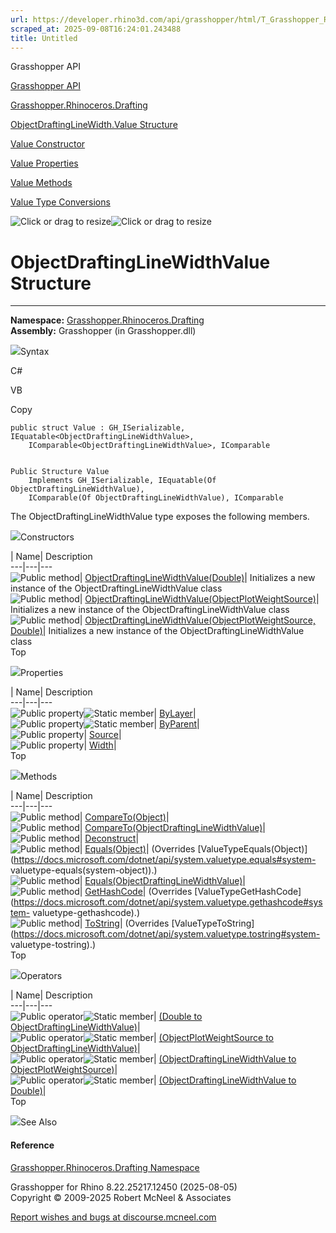 ```yaml
---
url: https://developer.rhino3d.com/api/grasshopper/html/T_Grasshopper_Rhinoceros_Drafting_ObjectDraftingLineWidth_Value.htm
scraped_at: 2025-09-08T16:24:01.243488
title: Untitled
---
```


Grasshopper API

[Grasshopper API](../html/723c01da-9986-4db2-8f53-6f3a7494df75.htm
"Grasshopper API")

[Grasshopper.Rhinoceros.Drafting](../html/N_Grasshopper_Rhinoceros_Drafting.htm
"Grasshopper.Rhinoceros.Drafting")

[ObjectDraftingLineWidth.Value
Structure](../html/T_Grasshopper_Rhinoceros_Drafting_ObjectDraftingLineWidth_Value.htm
"ObjectDraftingLineWidth.Value Structure")

[Value Constructor
](../html/Overload_Grasshopper_Rhinoceros_Drafting_ObjectDraftingLineWidth_Value__ctor.htm
"Value Constructor ")

[Value
Properties](../html/Properties_T_Grasshopper_Rhinoceros_Drafting_ObjectDraftingLineWidth_Value.htm
"Value Properties")

[Value
Methods](../html/Methods_T_Grasshopper_Rhinoceros_Drafting_ObjectDraftingLineWidth_Value.htm
"Value Methods")

[Value Type
Conversions](../html/Operators_T_Grasshopper_Rhinoceros_Drafting_ObjectDraftingLineWidth_Value.htm
"Value Type Conversions")

![Click or drag to resize](../icons/TocOpen.gif)![Click or drag to
resize](../icons/TocClose.gif)

# ObjectDraftingLineWidthValue Structure  
  
---  
  
**Namespace:**
[Grasshopper.Rhinoceros.Drafting](N_Grasshopper_Rhinoceros_Drafting.htm)  
**Assembly:** Grasshopper (in Grasshopper.dll)

![](../icons/SectionExpanded.png)Syntax

C#

VB

Copy

    
    
    public struct Value : GH_ISerializable, IEquatable<ObjectDraftingLineWidthValue>, 
    	IComparable<ObjectDraftingLineWidthValue>, IComparable
    
    
    Public Structure Value
    	Implements GH_ISerializable, IEquatable(Of ObjectDraftingLineWidthValue), 
    	IComparable(Of ObjectDraftingLineWidthValue), IComparable

The ObjectDraftingLineWidthValue type exposes the following members.

![](../icons/SectionExpanded.png)Constructors

| Name| Description  
---|---|---  
![Public method](../icons/pubmethod.gif)|
[ObjectDraftingLineWidthValue(Double)](M_Grasshopper_Rhinoceros_Drafting_ObjectDraftingLineWidth_Value__ctor_2.htm)|
Initializes a new instance of the ObjectDraftingLineWidthValue class  
![Public method](../icons/pubmethod.gif)|
[ObjectDraftingLineWidthValue(ObjectPlotWeightSource)](M_Grasshopper_Rhinoceros_Drafting_ObjectDraftingLineWidth_Value__ctor.htm)|
Initializes a new instance of the ObjectDraftingLineWidthValue class  
![Public method](../icons/pubmethod.gif)|
[ObjectDraftingLineWidthValue(ObjectPlotWeightSource,
Double)](M_Grasshopper_Rhinoceros_Drafting_ObjectDraftingLineWidth_Value__ctor_1.htm)|
Initializes a new instance of the ObjectDraftingLineWidthValue class  
Top

![](../icons/SectionExpanded.png)Properties

| Name| Description  
---|---|---  
![Public property](../icons/pubproperty.gif)![Static
member](../icons/static.gif)|
[ByLayer](P_Grasshopper_Rhinoceros_Drafting_ObjectDraftingLineWidth_Value_ByLayer.htm)|  
![Public property](../icons/pubproperty.gif)![Static
member](../icons/static.gif)|
[ByParent](P_Grasshopper_Rhinoceros_Drafting_ObjectDraftingLineWidth_Value_ByParent.htm)|  
![Public property](../icons/pubproperty.gif)|
[Source](P_Grasshopper_Rhinoceros_Drafting_ObjectDraftingLineWidth_Value_Source.htm)|  
![Public property](../icons/pubproperty.gif)|
[Width](P_Grasshopper_Rhinoceros_Drafting_ObjectDraftingLineWidth_Value_Width.htm)|  
Top

![](../icons/SectionExpanded.png)Methods

| Name| Description  
---|---|---  
![Public method](../icons/pubmethod.gif)|
[CompareTo(Object)](M_Grasshopper_Rhinoceros_Drafting_ObjectDraftingLineWidth_Value_CompareTo_1.htm)|  
![Public method](../icons/pubmethod.gif)|
[CompareTo(ObjectDraftingLineWidthValue)](M_Grasshopper_Rhinoceros_Drafting_ObjectDraftingLineWidth_Value_CompareTo.htm)|  
![Public method](../icons/pubmethod.gif)|
[Deconstruct](M_Grasshopper_Rhinoceros_Drafting_ObjectDraftingLineWidth_Value_Deconstruct.htm)|  
![Public method](../icons/pubmethod.gif)|
[Equals(Object)](M_Grasshopper_Rhinoceros_Drafting_ObjectDraftingLineWidth_Value_Equals_1.htm)|
(Overrides
[ValueTypeEquals(Object)](https://docs.microsoft.com/dotnet/api/system.valuetype.equals#system-
valuetype-equals\(system-object\)).)  
![Public method](../icons/pubmethod.gif)|
[Equals(ObjectDraftingLineWidthValue)](M_Grasshopper_Rhinoceros_Drafting_ObjectDraftingLineWidth_Value_Equals.htm)|  
![Public method](../icons/pubmethod.gif)|
[GetHashCode](M_Grasshopper_Rhinoceros_Drafting_ObjectDraftingLineWidth_Value_GetHashCode.htm)|
(Overrides
[ValueTypeGetHashCode](https://docs.microsoft.com/dotnet/api/system.valuetype.gethashcode#system-
valuetype-gethashcode).)  
![Public method](../icons/pubmethod.gif)|
[ToString](M_Grasshopper_Rhinoceros_Drafting_ObjectDraftingLineWidth_Value_ToString.htm)|
(Overrides
[ValueTypeToString](https://docs.microsoft.com/dotnet/api/system.valuetype.tostring#system-
valuetype-tostring).)  
Top

![](../icons/SectionExpanded.png)Operators

| Name| Description  
---|---|---  
![Public operator](../icons/puboperator.gif)![Static
member](../icons/static.gif)| [(Double to
ObjectDraftingLineWidthValue)](M_Grasshopper_Rhinoceros_Drafting_ObjectDraftingLineWidth_Value_op_Implicit_3.htm)|  
![Public operator](../icons/puboperator.gif)![Static
member](../icons/static.gif)| [(ObjectPlotWeightSource to
ObjectDraftingLineWidthValue)](M_Grasshopper_Rhinoceros_Drafting_ObjectDraftingLineWidth_Value_op_Implicit_2.htm)|  
![Public operator](../icons/puboperator.gif)![Static
member](../icons/static.gif)| [(ObjectDraftingLineWidthValue to
ObjectPlotWeightSource)](M_Grasshopper_Rhinoceros_Drafting_ObjectDraftingLineWidth_Value_op_Implicit.htm)|  
![Public operator](../icons/puboperator.gif)![Static
member](../icons/static.gif)| [(ObjectDraftingLineWidthValue to
Double)](M_Grasshopper_Rhinoceros_Drafting_ObjectDraftingLineWidth_Value_op_Implicit_1.htm)|  
Top

![](../icons/SectionExpanded.png)See Also

#### Reference

[Grasshopper.Rhinoceros.Drafting
Namespace](N_Grasshopper_Rhinoceros_Drafting.htm)

Grasshopper for Rhino 8.22.25217.12450 (2025-08-05)  
Copyright © 2009-2025 Robert McNeel & Associates

[Report wishes and bugs at
discourse.mcneel.com](https://discourse.mcneel.com/c/grasshopper)

